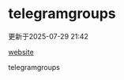 # telegramgroups
更新于2025-07-29 21:42

[website](https://allgroups.github.io/telegramgroups/)

telegramgroups
